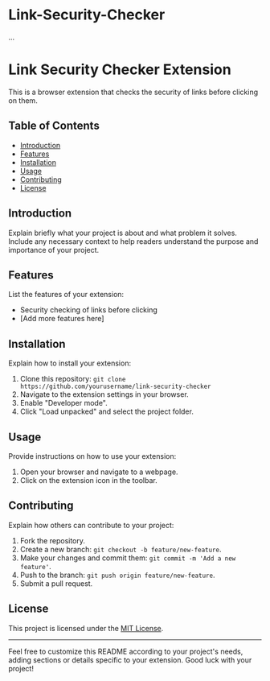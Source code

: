 # Link-Security-Checker
 ...
# Link Security Checker Extension

This is a browser extension that checks the security of links before clicking on them.

## Table of Contents

- [Introduction](#introduction)
- [Features](#features)
- [Installation](#installation)
- [Usage](#usage)
- [Contributing](#contributing)
- [License](#license)

## Introduction

Explain briefly what your project is about and what problem it solves. Include any necessary context to help readers understand the purpose and importance of your project.

## Features

List the features of your extension:

- Security checking of links before clicking
- [Add more features here]

## Installation

Explain how to install your extension:

1. Clone this repository: `git clone https://github.com/yourusername/link-security-checker`
2. Navigate to the extension settings in your browser.
3. Enable "Developer mode".
4. Click "Load unpacked" and select the project folder.

## Usage

Provide instructions on how to use your extension:

1. Open your browser and navigate to a webpage.
2. Click on the extension icon in the toolbar.


## Contributing

Explain how others can contribute to your project:

1. Fork the repository.
2. Create a new branch: `git checkout -b feature/new-feature`.
3. Make your changes and commit them: `git commit -m 'Add a new feature'`.
4. Push to the branch: `git push origin feature/new-feature`.
5. Submit a pull request.

## License

This project is licensed under the [MIT License](LICENSE).

---

Feel free to customize this README according to your project's needs, adding sections or details specific to your extension. Good luck with your project!
